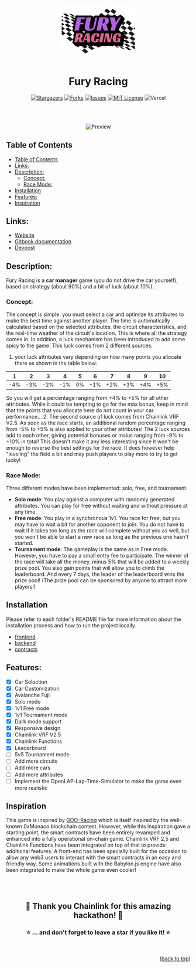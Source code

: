 <div align="center">

<img src="./frontend/public/img/Fury_Racing_logo_HD.png" width="200" alt="Fury Racing logo" />
<br><br>

<h1><strong> Fury Racing </strong></h1>

[![Stargazers](https://img.shields.io/github/stars/Pedrojok01/fury-racing)](https://github.com/Pedrojok01/fury-racing/stargazers)
[![Forks](https://img.shields.io/github/forks/Pedrojok01/fury-racing)](https://github.com/Pedrojok01/fury-racing/issues)
[![Issues](https://img.shields.io/github/issues/Pedrojok01/fury-racing)](https://github.com/Pedrojok01/fury-racing/issues)
[![MIT License](https://img.shields.io/github/license/Pedrojok01/fury-racing)](https://github.com/Pedrojok01/fury-racing/blob/main/License)
![Vercel](https://img.shields.io/github/deployments/Pedrojok01/fury-racing/production?label=Vercel&logo=Vercel&logoColor=white)

<br></br>

![Preview](./frontend/public/img/preview.gif)

</div>

## Table of Contents

- [Table of Contents](#table-of-contents)
- [Links:](#links)
- [Description:](#description)
  - [Concept:](#concept)
  - [Race Mode:](#race-mode)
- [Installation](#installation)
- [Features:](#features)
- [Inspiration](#inspiration)

## Links:

- [Website](https://fury-racing.vercel.app/)
- [Gitbook documentation](https://fury-racing.gitbook.io/fury-racing)
- [Devpost](https://devpost.com/software/fury-racing)

## Description:

Fury Racing is a **car manager** game (you do not drive the car yourself), based on strategy (about 90%) and a bit of luck (about 10%).

### Concept:

The concept is simple: you must select a car and optimize its attributes to make the best time against another player. The time is automatically calculated based on the selected attributes, the circuit characteristics, and the real-time weather of the circuit's location. This is where all the strategy comes in.
In addition, a luck mechanism has been introduced to add some spicy to the game. This luck comes from 2 different sources:

1.  your luck attributes vary depending on how many points you allocate there as shown in the table below:

| 1   | 2   | 3   | 4   | 5   | 6   | 7   | 8   | 9   | 10  |
| --- | --- | --- | --- | --- | --- | --- | --- | --- | --- |
| -4% | -3% | -2% | -1% | 0%  | +1% | +2% | +3% | +4% | +5% |

So you will get a percentage ranging from +4% to +5% for all other attributes. While it could be tempting to go for the max bonus, keep in mind that the points that you allocate here do not count in your car performance... 2. The second source of luck comes from Chainlink VRF V2.5. As soon as the race starts, an additional random percentage ranging from -5% to +5% is also applied to your other attributes!
The 2 luck sources add to each other, giving potential bonuses or malus ranging from -9% to +10% in total! This doesn't make it any less interesting since it won't be enough to reverse the best settings for the race. It does however help "leveling" the field a bit and may push players to play more to try to get lucky!

### Race Mode:

Three different modes have been implemented: solo, free, and tournament.

- **Solo mode**: You play against a computer with randomly generated attributes. You can play for free without waiting and without pressure at any time.
- **Free mode**: You play in a synchronous 1v1. You race for free, but you may have to wait a bit for another opponent to join. You do not have to wait if it takes too long as the race will complete without you as well, but you won't be able to start a new race as long as the previous one hasn't started.
- **Tournament mode**: The gameplay is the same as in Free mode. However, you have to pay a small entry fee to participate. The winner of the race will take all the money, minus 5% that will be added to a weekly prize pool. You also gain points that will allow you to climb the leaderboard. And every 7 days, the leader of the leaderboard wins the prize pool! (The prize pool can be sponsored by anyone to attract more players!)

## Installation

Please refer to each folder's README file for more information about the installation process and how to run the project locally.

- [frontend](./frontend/README.md)
- [backend](./backend/README.md)
- [contracts](./contracts/README.md)

## Features:

- [x] Car Selection
- [x] Car Customization
- [x] Avalanche Fuji
- [x] Solo mode
- [x] 1v1 Free mode
- [x] 1v1 Tournament mode
- [x] Dark mode support
- [x] Responsive design
- [x] Chainlink VRF V2.5
- [x] Chainlink Functions
- [x] Leaderboard
- [ ] 5v5 Tournament mode
- [ ] Add more circuits
- [ ] Add more cars
- [ ] Add more attributes
- [ ] Implement the OpenLAP-Lap-Time-Simulator to make the game even more realistic

## Inspiration

This game is inspired by [GOO-Racing](https://github.com/cairoeth/GOO-Racing) which is itself inspired by the well-known 0xMonaco blockchain contest.
However, while this inspiration gave a starting point, the smart contracts have been entirely revamped and enhanced into a fully operational on-chain game. Chainlink VRF 2.5 and Chainlink Functions have been integrated on top of that to provide additional features. A front-end has been specially built for the occasion to allow any web3 users to interact with the smart contracts in an easy and friendly way. Some animations built with the Babylon.js engine have also been integrated to make the whole game even cooler!

<br></br>

<div align="center">
<h2>🎉 Thank you Chainlink for this amazing hackathon! 🎉</h2>
<h3>⭐️ ... and don't forget to leave a star if you like it! ⭐️</h3>
</div>

<br>

<p align="right">(<a href="#top">back to top</a>)</p>
